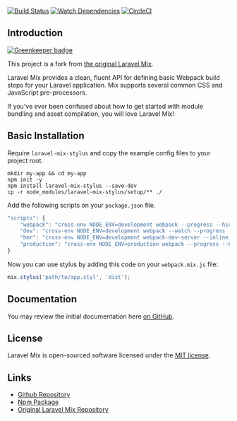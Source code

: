 [![Build Status](https://travis-ci.org/rogervila/laravel-mix-stylus.svg?branch=master)](https://travis-ci.org/rogervila/laravel-mix-stylus)
[![Watch Dependencies](https://david-dm.org/rogervila/laravel-mix-stylus.svg)](https://david-dm.org/rogervila/laravel-mix-stylus.svg)
[![CircleCI](https://circleci.com/gh/rogervila/laravel-mix-stylus.svg?style=svg)](https://circleci.com/gh/rogervila/laravel-mix-stylus)

## Introduction

[![Greenkeeper badge](https://badges.greenkeeper.io/rogervila/laravel-mix-stylus.svg)](https://greenkeeper.io/)

This project is a fork from [the original Laravel Mix](https://github.com/JeffreyWay/laravel-mix).

Laravel Mix provides a clean, fluent API for defining basic Webpack build steps for your Laravel application. Mix supports several common CSS and JavaScript pre-processors.

If you've ever been confused about how to get started with module bundling and asset compilation, you will love Laravel Mix!

## Basic Installation

Require `laravel-mix-stylus` and copy the example config files to your project root.

```shell
mkdir my-app && cd my-app
npm init -y
npm install laravel-mix-stylus --save-dev
cp -r node_modules/laravel-mix-stylus/setup/** ./
```

Add the following scripts on your `package.json` file.

```js
"scripts": {
	"webpack": "cross-env NODE_ENV=development webpack --progress --hide-modules",
	"dev": "cross-env NODE_ENV=development webpack --watch --progress --hide-modules",
	"hmr": "cross-env NODE_ENV=development webpack-dev-server --inline --hot",
	"production": "cross-env NODE_ENV=production webpack --progress --hide-modules"
}
```

Now you can use stylus by adding this code on your `webpack.mix.js` file:

```js
mix.stylus('path/to/app.styl', 'dist');
```


## Documentation

You may review the initial documentation here [on GitHub](https://github.com/JeffreyWay/laravel-mix/tree/master/docs#readme).

## License

Laravel Mix is open-sourced software licensed under the [MIT license](http://opensource.org/licenses/MIT).

## Links
- [Github Repository](https://github.com/rogervila/laravel-mix-stylus)
- [Npm Package](https://www.npmjs.com/package/laravel-mix-stylus)
- [Original Laravel Mix Repository](https://github.com/JeffreyWay/laravel-mix)
